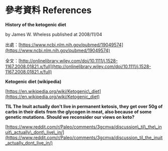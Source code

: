 # 參考資料 References

**History of the ketogenic diet**

by James W. Wheless published at 2008/11/04

出處：[https://www.ncbi.nlm.nih.gov/pubmed/19049574](https://www.ncbi.nlm.nih.gov/pubmed/19049574)

全文：[http://onlinelibrary.wiley.com/doi/10.1111/j.1528-1167.2008.01821.x/full](http://onlinelibrary.wiley.com/doi/10.1111/j.1528-1167.2008.01821.x/full)

**Ketogenic diet \(wikipedia\)**

[https://en.wikipedia.org/wiki/Ketogenic\_diet](https://en.wikipedia.org/wiki/Ketogenic_diet)

**TIL The Inuit actually don't live in permanent ketosis, they get over 50g of carbs in their diets from the glycogen in meat, also because of some genetic mutations. Should we reconsider our views on keto?**

[https://www.reddit.com/r/Paleo/comments/3gcmva/discussion\_til\_the\_inuit\_actually\_dont\_live\_in/](https://www.reddit.com/r/Paleo/comments/3gcmva/discussion_til_the_inuit_actually_dont_live_in/)

